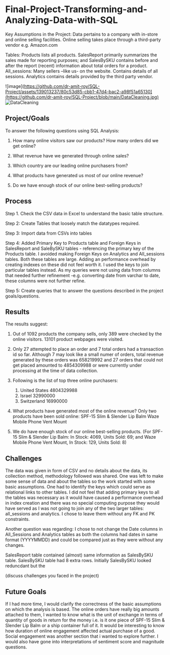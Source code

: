 # Final-Project-Transforming-and-Analyzing-Data-with-SQL

Key Assumptions in the Project: 
  Data pertains to a company with in-store and online selling facilities. 
  Online selling takes place through a third-party vendor e.g. Amazon.com 

Tables:
  Products lists all products. SalesReport primarily summarizes the sales made for reporting purposes;  and SalesBySKU contains before and after the report (recent)       information about total orders for a product.
  All_sessions: Many sellers –like us- on the website. Contains details of all sessions.
  Analytics contains details provided by the third party vendor.

![image](https://github.com/dr-amit-roy/SQL-Project/assets/139013237/80c53d85-cbb1-47d4-bac2-a98f51a65130](https://github.com/dr-amit-roy/SQL-Project/blob/main/DataCleaning.jpg)
![DataCleaning](https://github.com/dr-amit-roy/SQL-Project/assets/139013237/ff6b925c-6b9b-48a3-bb8c-196e858244cf)

## Project/Goals

To answer the following questions using SQL Analysis: 

1. How many online visitors saw our products? How many orders did we get online?

2. What revenue have we generated through online sales?

3. Which country are our leading online purchasers from?

4. What products have generated us most of our online revenue?

5. Do we have enough stock of our online best-selling products? 

## Process

Step 1. Check the CSV data in Excel to understand the basic table structure.

Step 2: Create Tables that loosely match the datatypes required. 

Step 3: Import data from CSVs into tables 

Step 4: Added Primary Key to Products table and Foreign Keys in SalesReport and SaleBySKU tables - referencing the primary key of the Products table. I avoided making Foreign Keys on Analytics and All_sessions tables. Both these tables are large. Adding an performance overhead by creating indexes on these did not feel worth it. I used the keys to join particular tables instead. As my queries were not using data from columns that needed further refinement -e.g. converting date from varchar to date, these columns were not further refine.
 
Step 5: Create queries that to answer the questions described in the project goals/questions. 

## Results

The results suggest:

1. Out of 1092 products the company sells, only 389 were checked by the online visitors.
   13101 product webpages were visited.

2. Only 27 attempted to place an order and 7 total orders had a transaction id so far. Although 7 may look like a small numer of orders, total revenue generated by these orders was 658219992 and 27 orders that could not get placed amounted to 4854309988 or were currently under processing at the time of data collection. 

3. Following is the list of top three online purchasers:
    1. United States 4804329988
    2. Israel 32990000
    3. Switzerland 16990000

4. What products have generated most of the online revenue? 
  Only two products have been sold online: 
    SPF-15 Slim & Slender Lip Balm
    Waze Mobile Phone Vent Mount

5. We do have enough stock of our online best-selling products. (For SPF-15 Slim & Slender Lip Balm: In Stock: 4069, Units Sold: 69; and Waze Mobile Phone Vent Mount, In Stock: 129, Units Sold: 8)

## Challenges 

The data was given in form of CSV and no details about the data, its collection method, methodology followed was shared. One was left to make some sense of data and about the tables so the work started with some basic assumptions. One had to identify the keys which could serve as relational links to other tables. I did not feel that adding primary keys to all the tables was necessary as it would have caused a performance overhead in index creation and there was no special computing purpose they would have served as I was not going to join any of the two larger tables: all_sessions and analytics. I chose to leave them without any FK and PK constraints.

Another question was regarding: I chose to not change the Date columns in All_Sessions and Analytics tables as both the columns had dates in same format (YYYYMMDD) and could be compared just as they were without any changes. 

SalesReport table contained (almost) same information as SalesBySKU table. SalesBySKU table had 8 extra rows. Initially SalesBySKU looked reduncdant but the

(discuss challenges you faced in the project)

## Future Goals
If I had more time, I would clarify the correctness of the basic assumptions on which the analysis is based. The online orders have really big amounts attached to them, I wanted to know what is the unit of exchange in terms of quantity of goods in return for the money i.e. is it one piece of SPF-15 Slim & Slender Lip Balm or a ship container full of it.
It would be interesting to know how duration of online engagement affected actual purchase of a good. Social engagement was another section that i wanted to explore further.
I would also have gone into interpretations of sentiment score and magnitude questions.

